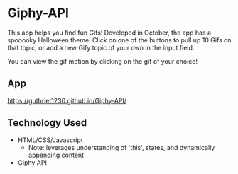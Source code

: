 # Giphy-API

This app helps you find fun Gifs! Developed in October, the app has a spooooky Halloween theme. Click on one of the buttons to pull up 10 Gifs on that topic, or add a new Gify topic of your own in the input field. 

You can view the gif motion by clicking on the gif of your choice! 

App
-----
https://guthriet1230.github.io/Giphy-API/

Technology Used
-----
- HTML/CSS/Javascript
  - Note: leverages understanding of 'this', states, and dynamically appending content 
- Giphy API
